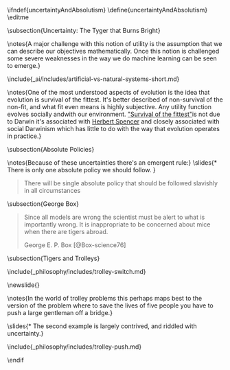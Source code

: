 \ifndef{uncertaintyAndAbsolutism}
\define{uncertaintyAndAbsolutism}
\editme

\subsection{Uncertainty: The Tyger that Burns Bright}

\notes{A major challenge with this notion of utility is the assumption that we can describe our objectives mathematically. Once this notion is challenged some severe weaknesses in the way we do machine learning can be seen to emerge.}

\include{_ai/includes/artificial-vs-natural-systems-short.md}

\notes{One of the most understood aspects of evolution is the idea that evolution is survival of the fittest. It's better described of non-survival of the non-fit, and what fit even means is highly subjective. Any utility function evolves socially andwith our environment.  ["Survival of the fittest"](https://en.wikipedia.org/wiki/Survival_of_the_fittest)is not due to Darwin it's associated with [Herbert Spencer](https://en.wikipedia.org/wiki/Herbert_Spencer) and closely associated with social Darwinism which has little to do with the way that evolution operates in practice.}

\subsection{Absolute Policies}

\notes{Because of these uncertainties there's an emergent rule:}
\slides{* There is only one absolute policy we should follow. }

> There will be single absolute policy that should be followed slavishly in all circumstances


\subsection{George Box}

> Since all models are wrong the scientist must be alert to what is importantly wrong. It is inappropriate to be concerned about mice when there are tigers abroad.
>
> George E. P. Box [@Box-science76]


\subsection{Tigers and Trolleys}

\include{_philosophy/includes/trolley-switch.md}

\newslide{}

\notes{In the world of trolley problems this perhaps maps best to the version of the problem where to save the lives of five people you have to push a large gentleman off a bridge.}

\slides{* The second example is largely contrived, and riddled with uncertainty.}

\include{_philosophy/includes/trolley-push.md}

\endif
